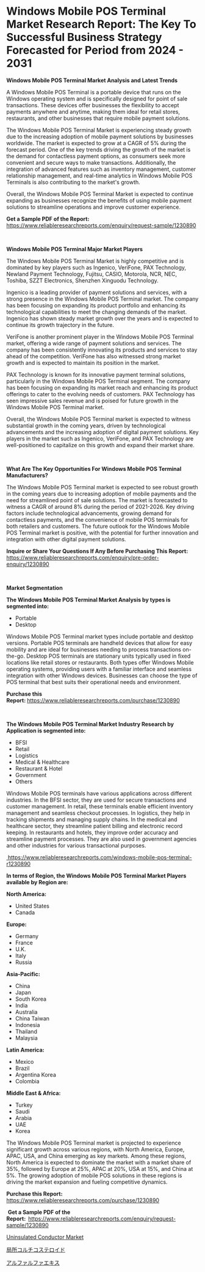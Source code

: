 <p><h1>Windows Mobile POS Terminal Market Research Report: The Key To Successful Business Strategy Forecasted for Period from 2024 - 2031</h1></p><p><strong>Windows Mobile POS Terminal Market Analysis and Latest Trends</strong></p>
<p><p>A Windows Mobile POS Terminal is a portable device that runs on the Windows operating system and is specifically designed for point of sale transactions. These devices offer businesses the flexibility to accept payments anywhere and anytime, making them ideal for retail stores, restaurants, and other businesses that require mobile payment solutions.</p><p>The Windows Mobile POS Terminal Market is experiencing steady growth due to the increasing adoption of mobile payment solutions by businesses worldwide. The market is expected to grow at a CAGR of 5% during the forecast period. One of the key trends driving the growth of the market is the demand for contactless payment options, as consumers seek more convenient and secure ways to make transactions. Additionally, the integration of advanced features such as inventory management, customer relationship management, and real-time analytics in Windows Mobile POS Terminals is also contributing to the market's growth.</p><p>Overall, the Windows Mobile POS Terminal Market is expected to continue expanding as businesses recognize the benefits of using mobile payment solutions to streamline operations and improve customer experience.</p></p>
<p><strong>Get a Sample PDF of the Report:&nbsp;</strong> <a href="https://www.reliableresearchreports.com/enquiry/request-sample/1230890">https://www.reliableresearchreports.com/enquiry/request-sample/1230890</a></p>
<p>&nbsp;</p>
<p><strong>Windows Mobile POS Terminal Major Market Players</strong></p>
<p><p>The Windows Mobile POS Terminal Market is highly competitive and is dominated by key players such as Ingenico, VeriFone, PAX Technology, Newland Payment Technology, Fujitsu, CASIO, Motorola, NCR, NEC, Toshiba, SZZT Electronics, Shenzhen Xinguodu Technology. </p><p>Ingenico is a leading provider of payment solutions and services, with a strong presence in the Windows Mobile POS Terminal market. The company has been focusing on expanding its product portfolio and enhancing its technological capabilities to meet the changing demands of the market. Ingenico has shown steady market growth over the years and is expected to continue its growth trajectory in the future.</p><p>VeriFone is another prominent player in the Windows Mobile POS Terminal market, offering a wide range of payment solutions and services. The company has been consistently innovating its products and services to stay ahead of the competition. VeriFone has also witnessed strong market growth and is expected to maintain its position in the market.</p><p>PAX Technology is known for its innovative payment terminal solutions, particularly in the Windows Mobile POS Terminal segment. The company has been focusing on expanding its market reach and enhancing its product offerings to cater to the evolving needs of customers. PAX Technology has seen impressive sales revenue and is poised for future growth in the Windows Mobile POS Terminal market.</p><p>Overall, the Windows Mobile POS Terminal market is expected to witness substantial growth in the coming years, driven by technological advancements and the increasing adoption of digital payment solutions. Key players in the market such as Ingenico, VeriFone, and PAX Technology are well-positioned to capitalize on this growth and expand their market share.</p></p>
<p>&nbsp;</p>
<p><strong>What Are The Key Opportunities For Windows Mobile POS Terminal Manufacturers?</strong></p>
<p><p>The Windows Mobile POS Terminal market is expected to see robust growth in the coming years due to increasing adoption of mobile payments and the need for streamlined point of sale solutions. The market is forecasted to witness a CAGR of around 8% during the period of 2021-2026. Key driving factors include technological advancements, growing demand for contactless payments, and the convenience of mobile POS terminals for both retailers and customers. The future outlook for the Windows Mobile POS Terminal market is positive, with the potential for further innovation and integration with other digital payment solutions.</p></p>
<p><strong>Inquire or Share Your Questions If Any Before Purchasing This Report:</strong> <a href="https://www.reliableresearchreports.com/enquiry/pre-order-enquiry/1230890">https://www.reliableresearchreports.com/enquiry/pre-order-enquiry/1230890</a></p>
<p>&nbsp;</p>
<p><strong>Market Segmentation</strong></p>
<p><strong>The Windows Mobile POS Terminal Market Analysis by types is segmented into:</strong></p>
<p><ul><li>Portable</li><li>Desktop</li></ul></p>
<p><p>Windows Mobile POS Terminal market types include portable and desktop versions. Portable POS terminals are handheld devices that allow for easy mobility and are ideal for businesses needing to process transactions on-the-go. Desktop POS terminals are stationary units typically used in fixed locations like retail stores or restaurants. Both types offer Windows Mobile operating systems, providing users with a familiar interface and seamless integration with other Windows devices. Businesses can choose the type of POS terminal that best suits their operational needs and environment.</p></p>
<p><strong>Purchase this Report:&nbsp;</strong><a href="https://www.reliableresearchreports.com/purchase/1230890">https://www.reliableresearchreports.com/purchase/1230890</a></p>
<p>&nbsp;</p>
<p><strong>The Windows Mobile POS Terminal Market Industry Research by Application is segmented into:</strong></p>
<p><ul><li>BFSI</li><li>Retail</li><li>Logistics</li><li>Medical & Healthcare</li><li>Restaurant & Hotel</li><li>Government</li><li>Others</li></ul></p>
<p><p>Windows Mobile POS terminals have various applications across different industries. In the BFSI sector, they are used for secure transactions and customer management. In retail, these terminals enable efficient inventory management and seamless checkout processes. In logistics, they help in tracking shipments and managing supply chains. In the medical and healthcare sector, they streamline patient billing and electronic record keeping. In restaurants and hotels, they improve order accuracy and streamline payment processes. They are also used in government agencies and other industries for various transactional purposes.</p></p>
<p><a href="https://www.reliableresearchreports.com/windows-mobile-pos-terminal-r1230890">&nbsp;https://www.reliableresearchreports.com/windows-mobile-pos-terminal-r1230890</a></p>
<p><strong>In terms of Region, the Windows Mobile POS Terminal Market Players available by Region are:</strong></p>
<p>
    <p> <strong> North America: </strong>
        <ul>
            <li>United States</li>
            <li>Canada</li>
        </ul>
        </p> 
    <p> <strong> Europe: </strong>
        <ul>
            <li>Germany</li>
            <li>France</li>
            <li>U.K.</li>
            <li>Italy</li>
            <li>Russia</li>
        </ul>
        </p> 
    <p> <strong> Asia-Pacific: </strong>
        <ul>
            <li>China</li>
            <li>Japan</li>
            <li>South Korea</li>
            <li>India</li>
            <li>Australia</li>
            <li>China Taiwan</li>
            <li>Indonesia</li>
            <li>Thailand</li>
            <li>Malaysia</li>
        </ul>
        </p> 
    <p> <strong> Latin America: </strong>
        <ul>
            <li>Mexico</li>
            <li>Brazil</li>
            <li>Argentina Korea</li>
            <li>Colombia</li>
        </ul>
        </p> 
    <p> <strong> Middle East & Africa: </strong>
        <ul>
            <li>Turkey</li>
            <li>Saudi</li>
            <li>Arabia</li>
            <li>UAE</li>
            <li>Korea</li>
        </ul>
    </p>
    </p>
<p><p>The Windows Mobile POS Terminal market is projected to experience significant growth across various regions, with North America, Europe, APAC, USA, and China emerging as key markets. Among these regions, North America is expected to dominate the market with a market share of 35%, followed by Europe at 25%, APAC at 20%, USA at 15%, and China at 5%. The growing adoption of mobile POS solutions in these regions is driving the market expansion and fueling competitive dynamics.</p></p>
<p><strong>Purchase this Report: </strong><a href="https://www.reliableresearchreports.com/purchase/1230890">https://www.reliableresearchreports.com/purchase/1230890</a></p>
<p>&nbsp;<strong>Get a Sample PDF of the Report:&nbsp;&nbsp;</strong><a href="https://www.reliableresearchreports.com/enquiry/request-sample/1230890">https://www.reliableresearchreports.com/enquiry/request-sample/1230890</a></p>
<p><strong></strong></p>
<p><p><a href="https://github.com/okotobwrhuteie/Market-Research-Report-List-2/blob/main/uninsulated-conductor-market.md">Uninsulated Conductor Market</a></p><p><a href="https://github.com/RodHoppe07/Market-Research-Report-List-1/blob/main/776957541449.md">局所コルチコステロイド</a></p><p><a href="https://github.com/laurenreichert/Market-Research-Report-List-1/blob/main/787290541448.md">アルファルファエキス</a></p></p>